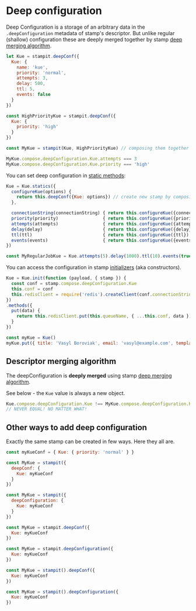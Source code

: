 # Deep configuration

Deep Configuration is a storage of an arbitrary data in the `.deepConfiguration` metadata of stamp's descriptor. But unlike regular \(shallow\) configuration these are deeply merged together by stamp [deep merging algorithm](../essentials/specification/merging-algorithm.md#deep-merging-algorithm).

```javascript
let Kue = stampit.deepConf({
  Kue: {
    name: 'kue',
    priority: 'normal',
    attempts: 3,
    delay: 500,
    ttl: 5,
    events: false
  }
})

const HighPriorityKue = stampit.deepConf({
  Kue: {
    priority: 'high'
  }
})

const MyKue = stampit(Kue, HighPriorityKue) // composing them together

MyKue.compose.deepConfiguration.Kue.attempts === 3
MyKue.compose.deepConfiguration.Kue.priority === 'high'
```

You can set deep configuration in [static methods](static-properties.md):

```javascript
Kue = Kue.statics({
  configureKue(options) {
    return this.deepConf({Kue: options}) // create new stamp by composing parent stamp with some configuration
  },

  connectionString(connectionString) { return this.configureKue({connectionString} },
  priority(priority)                 { return this.configureKue({priority} },
  attempts(attempts)                 { return this.configureKue({attempts}) },
  delay(delay)                       { return this.configureKue({delay}) },
  ttl(ttl)                           { return this.configureKue({ttl}) },
  events(events)                     { return this.configureKue({events}) }
})

const MyRegularJobKue = Kue.attempts(5).delay(1000).ttl(10).events(true).priority('low')
```

You can access the configuration in stamp [initializers](initializers.md) \(aka constructors\).

```javascript
Kue = Kue.init(function (payload, { stamp }) {
  const conf = stamp.compose.deepConfiguration.Kue
  this.conf = conf
  this.redisClient = require('redis').createClient(conf.connectionString)
})
.methods({
  put(data) {
    return this.redisClient.put(this.queueName, { ...this.conf, data })
  }
})

const myKue = Kue()
myKue.put({ title: 'Vasyl Boroviak', email: 'vasyl@example.com', template: 'welcome-email' })
```

## Descriptor merging algorithm

The deepConfiguration is **deeply merged** using stamp [deep merging algorithm](../essentials/specification/merging-algorithm.md#deep-merging-algorithm).

See below - the `Kue` value is always a new object.

```javascript
Kue.compose.deepConfiguration.Kue !== MyKue.compose.deepConfiguration.Kue
// NEVER EQUAL! NO MATTER WHAT!
```

## Other ways to add deep configuration

Exactly the same stamp can be created in few ways. Here they all are.

```javascript
const myKueConf = { Kue: { priority: 'normal' } }

const MyKue = stampit({
  deepConf: {
    Kue: myKueConf
  }
})

const MyKue = stampit({
  deepConfiguration: {
    Kue: myKueConf
  }
})

const MyKue = stampit.deepConf({
  Kue: myKueConf
})

const MyKue = stampit.deepConfiguration({
  Kue: myKueConf
})

const MyKue = stampit().deepConf({
  Kue: myKueConf
})

const MyKue = stampit().deepConfiguration({
  Kue: myKueConf
})
```

